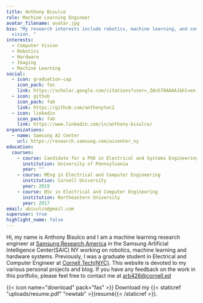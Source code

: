 ```yaml
---
title: Anthony Bisulco
role: Machine Learning Engineer
avatar_filename: avatar.jpg
bio: "My research interests include robotics, machine learning, and computer
  vision. "
interests:
  - Computer Vision
  - Robotics
  - Hardware
  - Imaging
  - Machine Learning
social:
  - icon: graduation-cap
    icon_pack: fas
    link: https://scholar.google.com/citations?user=_ZAnS78AAAAJ&hl=en
  - icon: github
    icon_pack: fab
    link: https://github.com/anthonytec2
  - icon: linkedin
    icon_pack: fab
    link: https://www.linkedin.com/in/anthony-bisulco/
organizations:
  - name: Samsung AI Center
    url: https://research.samsung.com/aicenter_ny
education:
  courses:
    - course: Candidate for a PhD in Electrical and Systems Engineering
      institution: University of Pennsylvania
      year: ""
    - course: MEng in Electrical and Computer Engineering
      institution: Cornell University
      year: 2019
    - course: BSc in Electrical and Computer Engineering
      institution: Northeastern University
      year: 2017
email: abisulco@gmail.com
superuser: true
highlight_name: false
---
```

Hi, my name is Anthony Bisulco and I am a machine learning research engineer at [Samsung Research America](https://research.samsung.com/aicenter_ny) in the Samsung Artificial Intelligence Center(SAIC) NY working on robotics, machine learning and hardware systems. Previously, I was a graduate student in Electrical and Computer Engineer at [Cornell Tech(NYC)](https://tech.cornell.edu/). This website is devoted to my various personal projects and blog.  If you have any feedback on the work in this portfolio, please feel free to contact me at arb426@cornell.ed

{{< icon name="download" pack="fas" >}} Download my {{< staticref "uploads/resume.pdf" "newtab" >}}resumé{{< /staticref >}}.